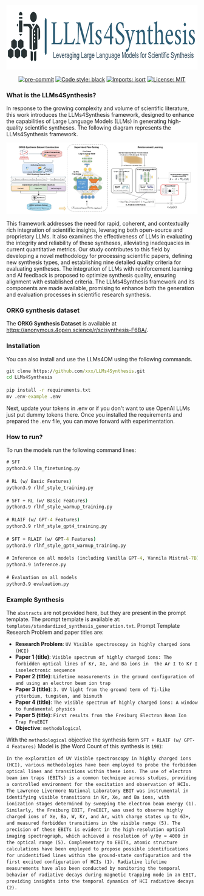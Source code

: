 <div align="center">
 <img src="images/llms4synthesis-logo.png" width="800" height="170"/>
</div>

<div align="center">

[![pre-commit](https://img.shields.io/badge/pre--commit-enabled-brightgreen?logo=pre-commit)](https://github.com/pre-commit/pre-commit)
[![Code style: black](https://img.shields.io/badge/code%20style-black-000000.svg)](https://github.com/psf/black)
[![Imports: isort](https://img.shields.io/badge/%20imports-isort-%231674b1?style=flat&labelColor=ef8336)](https://pycqa.github.io/isort/)
[![License: MIT](https://img.shields.io/badge/License-MIT-yellow.svg)](https://opensource.org/licenses/MIT)

</div>

### What is the LLMs4Synthesis?

In response to the growing complexity and volume of scientific literature, this work introduces the LLMs4Synthesis framework, designed to enhance the capabilities of Large Language Models (LLMs) in generating high-quality scientific syntheses. The following diagram represents the LLMs4Synthesis framework.

<div align="center">
 <img src="images/LLMs4Synthesis.jpg"/>
</div>

This framework addresses the need for rapid, coherent, and contextually rich integration of scientific insights, leveraging both open-source and proprietary LLMs. It also examines the effectiveness of LLMs in evaluating the integrity and reliability of these syntheses, alleviating inadequacies in current quantitative metrics. Our study contributes to this field by developing a novel methodology for processing scientific papers, defining new synthesis types, and establishing nine detailed quality criteria for evaluating syntheses. The integration of LLMs with reinforcement learning and AI feedback is proposed to optimize synthesis quality, ensuring alignment with established criteria. The LLMs4Synthesis framework and its components are made available, promising to enhance both the generation and evaluation processes in scientific research synthesis.


### ORKG synthesis dataset
The **ORKG Synthesis Dataset** is available at  https://anonymous.4open.science/r/scisynthesis-F6BA/.

### Installation
You can also install and use the LLMs4OM using the following commands.
```cmd
git clone https://github.com/xxx/LLMs4Synthesis.git
cd LLMs4Synthesis

pip install -r requirements.txt
mv .env-example .env
```
Next, update your tokens in .env or if you don't want to use OpenAI LLMs just put dummy tokens there. Once you installed the requirements and prepared the .env file, you can move forward with experimentation.

### How to run?
To run the models run the following command lines:

```cmd
# SFT
python3.9 llm_finetuning.py

# RL (w/ Basic Features)
python3.9 rlhf_style_training.py

# SFT + RL (w/ Basic Features)
python3.9 rlhf_style_warmup_training.py

# RLAIF (w/ GPT-4 Features)
python3.9 rlhf_style_gpt4_training.py

# SFT + RLAIF (w/ GPT-4 Features)
python3.9 rlhf_style_gpt4_warmup_training.py

# Inference on all models (including Vanilla GPT-4, Vannila Mistral-7B)
python3.9 inference.py

# Evaluation on all models
python3.9 evaluation.py
```
### Example Synthesis

The `abstracts` are not provided here, but they are present in the prompt template. The prompt template is available at: `templates/standardized_synthesis_generation.txt`.  Prompt Template Research Problem and paper titles are:
* **Research Problem**: `UV Visible spectroscopy in highly charged ions (HCI)`
* **Paper 1 (title)**: `Visible spectrum of highly charged ions: The forbidden optical lines of Kr, Xe, and Ba ions in  the Ar I to Kr I isoelectronic sequence`
* **Paper 2 (title)**: `Lifetime measurements in the ground configuration of and using an electron beam ion trap`
* **Paper 3 (title)**: `3. UV light from the ground term of Ti-like ytterbium, tungsten, and bismuth`
* **Paper 4 (title)**: `The visible spectrum of highly charged ions: A window to fundamental physics`
* **Paper 5 (title)**: `First results from the Freiburg Electron Beam Ion Trap FreEBIT`
* **Objective**: `methodological`

With the `methodological` objective the synthesis form `SFT + RLAIF (w/ GPT-4 Features)` Model is (the Word Count of this synthesis is `198`):

```In the exploration of UV Visible spectroscopy in highly charged ions (HCI), various methodologies have been employed to probe the forbidden optical lines and transitions within these ions. The use of electron beam ion traps (EBITs) is a common technique across studies, providing a controlled environment for the excitation and observation of HCIs. The Lawrence Livermore National Laboratory EBIT was instrumental in identifying visible transitions in Kr, Xe, and Ba ions, with ionization stages determined by sweeping the electron beam energy (1). Similarly, the Freiburg EBIT, FreEBIT, was used to observe highly charged ions of Xe, Ba, W, Kr, and Ar, with charge states up to 63+, and measured forbidden transitions in the visible range (5). The precision of these EBITs is evident in the high-resolution optical imaging spectrograph, which achieved a resolution of γ/δγ ≈ 4000 in the optical range (5). Complementary to EBITs, atomic structure calculations have been employed to propose possible identifications for unidentified lines within the ground-state configuration and the first excited configuration of HCIs (1). Radiative lifetime measurements have also been conducted by monitoring the temporal behavior of radiative decays during magnetic trapping mode in an EBIT, providing insights into the temporal dynamics of HCI radiative decays (2). ```

